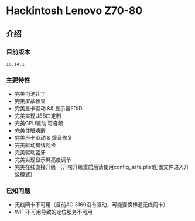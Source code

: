 # Hackintosh Lenovo Z70-80

## 介绍

### 目前版本

`10.14.1`

### 主要特性
  - 完美电池补丁
  - 完美屏蔽独显
  - 完美显卡驱动 && 显示器EDID
  - 完美实现USB口定制
  - 完美CPU驱动 可睿频
  - 完美休眠唤醒
  - 完美声卡驱动 & 爆音修复
  - 完美驱动有线网卡
  - 完美驱动蓝牙
  - 完美实现显示屏亮度调节
  - 完美在线直接升级 （开啥升级重启后请使用config_safe.plist配置文件进入升级模式）
  
### 已知问题
  - 无线网卡不可用（目前AC 3160没有驱动，可能要换博通无线网卡）
  - WIFI不可用导致的定位服务不可用
